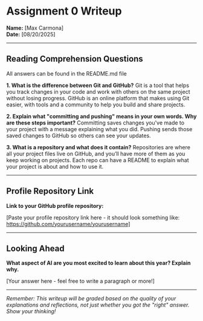 # Assignment 0 Writeup

**Name:** [Max Carmona]  
**Date:** [08/20/2025]

---

## Reading Comprehension Questions
All answers can be found in the README.md file

**1. What is the difference between Git and GitHub?**
Git is a tool that helps you track changes in your code and work with others on the same project without losing progress.
GitHub is an online platform that makes using Git easier, with tools and a community to help you build and share projects.

**2. Explain what "committing and pushing" means in your own words. Why are these steps important?**
Committing saves changes you've made to your project with a message explaining what you did.
Pushing sends those saved changes to GitHub so others can see your updates.

**3. What is a repository and what does it contain?**
Repositories are where all your project files live on GitHub, and you’ll have more of them as you keep working on projects.
Each repo can have a README to explain what your project is about and how to use it.

---

## Profile Repository Link

**Link to your GitHub profile repository:** 

[Paste your profile repository link here - it should look something like: https://github.com/yourusername/yourusername]

---

## Looking Ahead

**What aspect of AI are you most excited to learn about this year? Explain why.**

[Your answer here - feel free to write a paragraph or more!]

---

*Remember: This writeup will be graded based on the quality of your explanations and reflections, not just whether you got the "right" answer. Show your thinking!*
